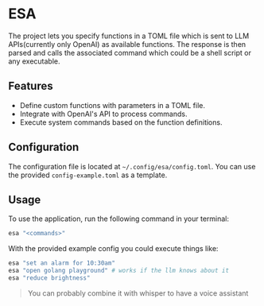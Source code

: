 # ESA

The project lets you specify functions in a TOML file which is sent to
LLM APIs(currently only OpenAI) as available functions. The response
is then parsed and calls the associated command which could be a shell
script or any executable.

## Features

- Define custom functions with parameters in a TOML file.
- Integrate with OpenAI's API to process commands.
- Execute system commands based on the function definitions.

## Configuration

The configuration file is located at `~/.config/esa/config.toml`. You
can use the provided `config-example.toml` as a template.

## Usage

To use the application, run the following command in your terminal:

``` bash
esa "<commands>"
```

With the provided example config you could execute things like:

``` bash
esa "set an alarm for 10:30am"
esa "open golang playground" # works if the llm knows about it
esa "reduce brightness"
```

> You can probably combine it with whisper to have a voice assistant